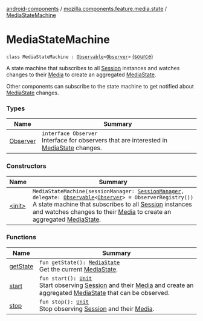 [android-components](../../index.md) / [mozilla.components.feature.media.state](../index.md) / [MediaStateMachine](./index.md)

# MediaStateMachine

`class MediaStateMachine : `[`Observable`](../../mozilla.components.support.base.observer/-observable/index.md)`<`[`Observer`](-observer/index.md)`>` [(source)](https://github.com/mozilla-mobile/android-components/blob/master/components/feature/media/src/main/java/mozilla/components/feature/media/state/MediaStateMachine.kt#L21)

A state machine that subscribes to all [Session](../../mozilla.components.browser.session/-session/index.md) instances and watches changes to their [Media](../../mozilla.components.concept.engine.media/-media/index.md) to create an
aggregated [MediaState](../-media-state/index.md).

Other components can subscribe to the state machine to get notified about [MediaState](../-media-state/index.md) changes.

### Types

| Name | Summary |
|---|---|
| [Observer](-observer/index.md) | `interface Observer`<br>Interface for observers that are interested in [MediaState](../-media-state/index.md) changes. |

### Constructors

| Name | Summary |
|---|---|
| [&lt;init&gt;](-init-.md) | `MediaStateMachine(sessionManager: `[`SessionManager`](../../mozilla.components.browser.session/-session-manager/index.md)`, delegate: `[`Observable`](../../mozilla.components.support.base.observer/-observable/index.md)`<`[`Observer`](-observer/index.md)`> = ObserverRegistry())`<br>A state machine that subscribes to all [Session](../../mozilla.components.browser.session/-session/index.md) instances and watches changes to their [Media](../../mozilla.components.concept.engine.media/-media/index.md) to create an aggregated [MediaState](../-media-state/index.md). |

### Functions

| Name | Summary |
|---|---|
| [getState](get-state.md) | `fun getState(): `[`MediaState`](../-media-state/index.md)<br>Get the current [MediaState](../-media-state/index.md). |
| [start](start.md) | `fun start(): `[`Unit`](https://kotlinlang.org/api/latest/jvm/stdlib/kotlin/-unit/index.html)<br>Start observing [Session](../../mozilla.components.browser.session/-session/index.md) and their [Media](../../mozilla.components.concept.engine.media/-media/index.md) and create an aggregated [MediaState](../-media-state/index.md) that can be observed. |
| [stop](stop.md) | `fun stop(): `[`Unit`](https://kotlinlang.org/api/latest/jvm/stdlib/kotlin/-unit/index.html)<br>Stop observing [Session](../../mozilla.components.browser.session/-session/index.md) and their [Media](../../mozilla.components.concept.engine.media/-media/index.md). |
